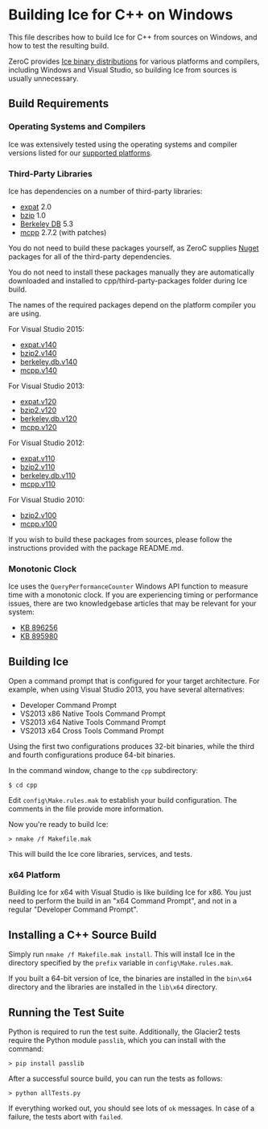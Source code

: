 # Building Ice for C++ on Windows

This file describes how to build Ice for C++ from sources on Windows, and how
to test the resulting build.

ZeroC provides [Ice binary distributions][1] for various platforms and compilers,
including Windows and Visual Studio, so building Ice from sources is usually
unnecessary.

## Build Requirements

### Operating Systems and Compilers

Ice was extensively tested using the operating systems and compiler versions
listed for our [supported platforms][2].

### Third-Party Libraries

Ice has dependencies on a number of third-party libraries:

 - [expat][3] 2.0
 - [bzip][4] 1.0
 - [Berkeley DB][5] 5.3
 - [mcpp][6] 2.7.2 (with patches)

You do not need to build these packages yourself, as ZeroC supplies
[Nuget][7] packages for all of the third-party dependencies.

You do not need to install these packages manually they are automatically 
downloaded and installed to cpp/third-party-packages folder during Ice build.

The names of the required packages depend on the platform compiler you
are using.

For Visual Studio 2015:

 - [expat.v140](https://www.nuget.org/packages/expat.v140/2.1.0.1)
 - [bzip2.v140](https://www.nuget.org/packages/bzip2.v140/1.0.6.2)
 - [berkeley.db.v140](https://www.nuget.org/packages/berkeley.db.v140/5.3.28.1)
 - [mcpp.v140](https://www.nuget.org/packages/mcpp.v140/2.7.2.5)

For Visual Studio 2013:

 - [expat.v120](https://www.nuget.org/packages/expat.v120/2.1.0.1)
 - [bzip2.v120](https://www.nuget.org/packages/bzip2.v120/1.0.6.2)
 - [berkeley.db.v120](https://www.nuget.org/packages/berkeley.db.v120/5.3.28.1)
 - [mcpp.v120](https://www.nuget.org/packages/mcpp.v120/2.7.2.5)

For Visual Studio 2012:

 - [expat.v110](https://www.nuget.org/packages/expat.v110/2.1.0.1)
 - [bzip2.v110](https://www.nuget.org/packages/bzip2.v110/1.0.6.2)
 - [berkeley.db.v110](https://www.nuget.org/packages/berkeley.db.v110/5.3.28.1)
 - [mcpp.v110](https://www.nuget.org/packages/mcpp.v110/2.7.2.5)

For Visual Studio 2010:

 - [bzip2.v100](https://www.nuget.org/packages/bzip2.v100/1.0.6.2)
 - [mcpp.v100](https://www.nuget.org/packages/mcpp.v100/2.7.2.5)

If you wish to build these packages from sources, please follow the 
instructions provided with the package README.md.

### Monotonic Clock

Ice uses the `QueryPerformanceCounter` Windows API function to measure time with
a monotonic clock. If you are experiencing timing or performance issues, there
are two knowledgebase articles that may be relevant for your system:

 - [KB 896256](http://support.microsoft.com/?id=896256)
 - [KB 895980](http://support.microsoft.com/?id=895980)

## Building Ice

Open a command prompt that is configured for your target architecture. For
example, when using Visual Studio 2013, you have several alternatives:

- Developer Command Prompt
- VS2013 x86 Native Tools Command Prompt
- VS2013 x64 Native Tools Command Prompt
- VS2013 x64 Cross Tools Command Prompt

Using the first two configurations produces 32-bit binaries, while the third and
fourth configurations produce 64-bit binaries.

In the command window, change to the `cpp` subdirectory:

    $ cd cpp

Edit `config\Make.rules.mak` to establish your build configuration. The comments
in the file provide more information.

Now you're ready to build Ice:

    > nmake /f Makefile.mak

This will build the Ice core libraries, services, and tests.

### x64 Platform

Building Ice for x64 with Visual Studio is like building Ice for x86. You just need to 
perform the build in an "x64 Command Prompt", and not in a regular "Developer Command Prompt".

## Installing a C++ Source Build

Simply run `nmake /f Makefile.mak install`. This will install Ice in the
directory specified by the `prefix` variable in `config\Make.rules.mak`.

If you built a 64-bit version of Ice, the binaries are installed in the
`bin\x64` directory and the libraries are installed in the `lib\x64` directory.

## Running the Test Suite

Python is required to run the test suite. Additionally, the Glacier2 tests
require the Python module `passlib`, which you can install with the command:

    > pip install passlib

After a successful source build, you can run the tests as follows:

    > python allTests.py

If everything worked out, you should see lots of `ok` messages. In case of a
failure, the tests abort with `failed`.

[1]: https://zeroc.com/download.html
[2]: https://doc.zeroc.com/display/Ice36/Supported+Platforms+for+Ice+3.6.0
[3]: http://expat.sourceforge.net
[4]: http://bzip.org
[5]: http://www.oracle.com/us/products/database/berkeley-db/overview/index.htm
[6]: https://github.com/zeroc-ice/mcpp
[7]: https://www.nuget.org

